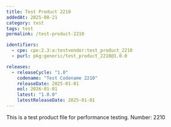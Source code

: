 ```yaml
---
title: Test Product 2210
addedAt: 2025-08-21
category: test
tags: test
permalink: /test-product-2210

identifiers:
  - cpe: cpe:2.3:a:testvendor:test_product_2210
  - purl: pkg:generic/test_product_2210@1.0.0

releases:
  - releaseCycle: "1.0"
    codename: "Test Codename 2210"
    releaseDate: 2025-01-01
    eol: 2026-01-01
    latest: "1.0.0"
    latestReleaseDate: 2025-01-01
---
```


This is a test product file for performance testing. Number: 2210
